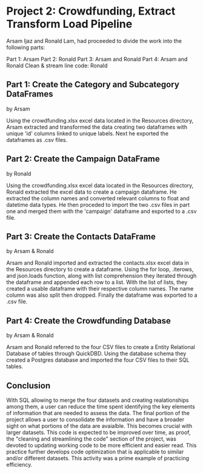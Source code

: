 # Project 2: Crowdfunding, Extract Transform Load Pipeline

Arsam Ijaz and Ronald Lam, had proceeded to divide the work into the following parts:

Part 1: Arsam
Part 2: Ronald
Part 3: Arsam and Ronald
Part 4: Arsam and Ronald
Clean & stream line code: Ronald

## Part 1: Create the Category and Subcategory DataFrames
by Arsam

Using the crowdfunding.xlsx excel data located in the Resources directory, Arsam extracted and transformed the data creating two dataframes with unique 'id' columns linked to unique labels. Next he exported the dataframes as .csv files. 


## Part 2: Create the Campaign DataFrame
by Ronald

Using the crowdfunding.xlsx excel data located in the Resources directory, Ronald extracted the excel data to create a campaign dataframe. He extracted the column names and converted relevant columns to float and datetime data types. He then proceded to import the two .csv files in part one and merged them with the 'campaign' dataframe and exported to a .csv file. 


## Part 3: Create the Contacts DataFrame
by Arsam & Ronald

Arsam and Ronald imported and extracted the contacts.xlsx excel data in the Resources directory to create a dataframe. Using the for loop, .iterows, and json.loads function, along with list comprehension they iterated through the dataframe and appended each row to a list. With the list of lists, they created a usable dataframe with their respective column names. The name column was also split then dropped. Finally the dataframe was exported to a .csv file.


## Part 4: Create the Crowdfunding Database
by Arsam & Ronald

Arsam and Ronald referred to the four CSV files to create a Entity Relational Database of tables through QuickDBD. Using the database schema they created a Postgres database and imported the four CSV files to their SQL tables. 


## Conclusion
With SQL allowing to merge the four datasets and creating realationships among them, a user can reduce the time spent identifying the key elements of information that are needed to assess the data. The final portion of the project allows a user to consolidate the information and have a broader sight on what portions of the data are avaialble. This becomes crucial with larger datasets.
This code is expected to be improved over time, as proof, the "cleaning and streamlining the code" section of the project, was devoted to updating working code to be more efficient and easier read. This practice further develops code optimization that is applicable to similar and/or different datasets. This activity was a prime example of practicing efficiency. 
